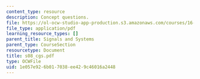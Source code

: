 ```yaml
---
content_type: resource
description: Concept questions.
file: https://ol-ocw-studio-app-production.s3.amazonaws.com/courses/16-01-unified-engineering-i-ii-iii-iv-fall-2005-spring-2006/1e057e926b017038ee429c46016a2448_s08_cgs.pdf
file_type: application/pdf
learning_resource_types: []
parent_title: Signals and Systems
parent_type: CourseSection
resourcetype: Document
title: s08_cgs.pdf
type: OCWFile
uid: 1e057e92-6b01-7038-ee42-9c46016a2448
---
```

